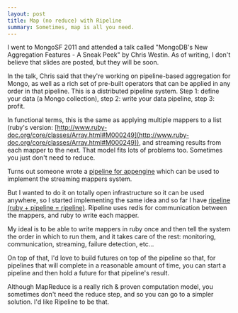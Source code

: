 ```yaml
---
layout: post
title: Map (no reduce) with Ripeline
summary: Sometimes, map is all you need.
---
```


I went to MongoSF 2011 and attended a talk called "MongoDB's New Aggregation Features - A Sneak Peek" by Chris Westin. As of writing, I don't believe that slides are posted, but they will be soon.

In the talk, Chris said that they're working on pipeline-based aggregation for Mongo, as well as a rich set of pre-built operators that can be applied in any order in that pipeline. This is a distributed pipeline system. Step 1: define your data (a Mongo collection), step 2: write your data pipeline, step 3: profit.

In functional terms, this is the same as applying multiple mappers to a list (ruby's version: [http://www.ruby-doc.org/core/classes/Array.html#M000249](http://www.ruby-doc.org/core/classes/Array.html#M000249)), and streaming results from each mapper to the next. That model fits lots of problems too. Sometimes you just don't need to reduce.

Turns out someone wrote a [pipeline for appengine](http://code.google.com/p/appengine-pipeline/) which can be used to implement the streaming mappers system.

But I wanted to do it on totally open infrastructure so it can be used anywhere, so I started implementing the same idea and so far I have [ripeline (ruby + pipeline = ripeline)](http://github.com/arschles/ripeline). Ripeline uses redis for communication between the mappers, and ruby to write each mapper.

My ideal is to be able to write mappers in ruby once and then tell the system the order in which to run them, and it takes care of the rest: monitoring, communication, streaming, failure detection, etc...

On top of that, I'd love to build futures on top of the pipeline so that, for pipelines that will complete in a reasonable amount of time, you can start a pipeline and then hold a future for that pipeline's result.

Although MapReduce is a really rich & proven computation model, you sometimes don't need the reduce step, and so you can go to a simpler solution. I'd like Ripeline to be that.